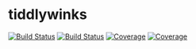 # tiddlywinks

[![Build Status](https://travis-ci.com/elizavetasemenova/tiddlywinks2.jl.svg?branch=master)](https://travis-ci.com/elizavetasemenova/tiddlywinks2.jl)
[![Build Status](https://ci.appveyor.com/api/projects/status/github/elizavetasemenova/tiddlywinks.jl?svg=true)](https://ci.appveyor.com/project/elizavetasemenova/tiddlywinks-jl)
[![Coverage](https://codecov.io/gh/elizavetasemenova/tiddlywinks2.jl/branch/master/graph/badge.svg)](https://codecov.io/gh/elizavetasemenova/tiddlywinks2.jl)
[![Coverage](https://coveralls.io/repos/github/elizavetasemenova/tiddlywinks.jl/badge.svg?branch=master)](https://coveralls.io/github/elizavetasemenova/tiddlywinks.jl?branch=master)
